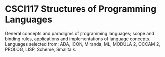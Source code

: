 # CSCI117 Structures of Programming Languages
General concepts and paradigms of programming languages; scope and binding rules, applications and implementations of language concepts. Languages selected from: ADA, ICON, Miranda, ML, MODULA 2, OCCAM 2, PROLOG, LISP, Scheme, Smalltalk. 
